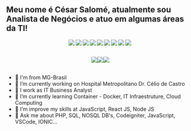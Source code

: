 ## Meu nome é César Salomé, atualmente sou Analista de Negócios e atuo em algumas áreas da TI!


<div style="display: flex; wrap: nowrap; justify-content: center">
  <img align="left" src="https://img.shields.io/badge/php-%23777BB4.svg?style=for-the-badge&logo=php&logoColor=white" />
  <img align="left" src="https://img.shields.io/badge/javascript-%23323330.svg?style=for-the-badge&logo=javascript&logoColor=%23F7DF1E" />
  <img align="left" src="https://img.shields.io/badge/typescript-%23007ACC.svg?style=for-the-badge&logo=typescript&logoColor=white" />
  <img align="left" src="https://img.shields.io/badge/c-%2300599C.svg?style=for-the-badge&logo=c&logoColor=white" />
  <img align="left" src="https://img.shields.io/badge/c++-%2300599C.svg?style=for-the-badge&logo=c%2B%2B&logoColor=white" />
  <img align="left" src="https://img.shields.io/badge/html5-%23E34F26.svg?style=for-the-badge&logo=html5&logoColor=white" />
  <img align="left" src="https://img.shields.io/badge/css3-%231572B6.svg?style=for-the-badge&logo=css3&logoColor=white" />
  <img align="left" src="https://img.shields.io/badge/Postman-FF6C37?style=for-the-badge&logo=postman&logoColor=white" />
  <img align="left" src="https://img.shields.io/badge/nginx-%23009639.svg?style=for-the-badge&logo=nginx&logoColor=white" />
  <br />
</div>
  
  ##
 
<div style="display: flex; justify-content: center; flex-wrap: wrap">
  <a align="center" href="https://instagram.com/cesarsalomee" target="_blank">
    <img align="center" src="https://img.shields.io/badge/-Instagram-%23E4405F?style=for-the-badge&logo=instagram&logoColor=white" target="_blank">
  </a>
  <a align="center" href = "mailto:c.silvasalome@hotmail.com">
    <img align="center" src="https://img.shields.io/badge/-Outlook-%23333?style=for-the-badge&logo=gmail&logoColor=white" target="_blank">
  </a>
  <a align="center" href="https://www.linkedin.com/in/xxcssxx" target="_blank">
    <img align="center" src="https://img.shields.io/badge/-LinkedIn-%230077B5?style=for-the-badge&logo=linkedin&logoColor=white" target="_blank">
  </a>
  <br />
</div>  

  ##
  
- 📍  I'm from MG-Brasil 
- 🔭 I’m currently working on Hospital Metropolitano Dr. Célio de Castro
- 💼 I work as IT Business Analyst  
- 🌱 I’m currently learning Container - Docker, IT Infraestruture, Cloud Computing
- 🤔 I'm improve my skills at JavaScript, React JS, Node JS
- 💬 Ask me about PHP, SQL, NOSQL DB's, Codeigniter, JavaScript, VSCode, IONIC...

  
  
 
